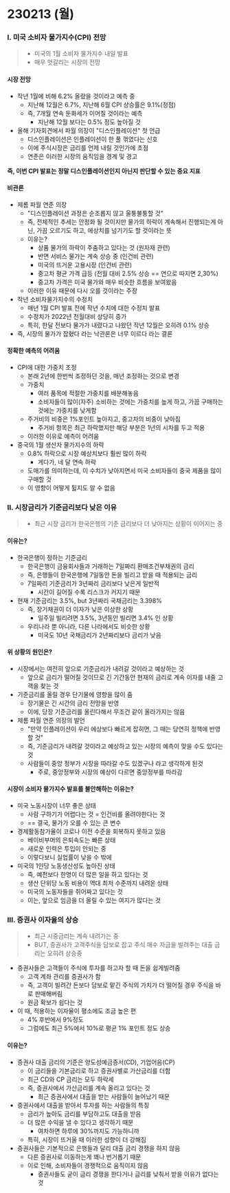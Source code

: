 # 230213 (월)



### Ⅰ. 미국 소비자 물가지수(CPI) 전망

> - 미국의 1월 소비자 물가지수 내일 발표
> - 매우 엇갈리는 시장의 전망



#### 시장 전망

- 작년 1월에 비해 6.2% 올랐을 것이라고 예측 중
  - 지난해 12월은 6.7%, 지난해 6월 CPI 상승률은 9.1%(정점)
  - 즉, 7개월 연속 둔화세가 이어질 것이라는 예측
    - 지난해 12월 보다는 0.5% 정도 높아질 것
- 올해 기자회견에서 파월 의장이 "디스인플레이션" 첫 언급
  - 디스인플레이션은 인플레이션이 한 풀 꺾였다는 신호
  - 이에 주식시장은 금리를 언제 내릴 것인가에 초점
  - 연준은 이러한 시장의 움직임을 경계 및 경고

**즉, 이번 CPI 발표는 정말 디스인플레이션인지 아닌지 판단할 수 있는 중요 지표**



#### 비관론

- 제롬 파월 연준 의장
  - "디스인플레이션 과정은 순조롭지 않고 울퉁불퉁할 것"
  - 즉, 전체적인 추세는 안정화 될 것이지만 물가의 하락이 계속해서 진행되는게 아닌, 가끔 오르기도 하고, 에상치를 넘기기도 할 것이라는 뜻
  - 이유는?
    - 상품 물가의 하락이 주춤하고 있다는 것 (원자재 관련)
    - 반면 서비스 물가는 계속 상승 중 (인건비 관련)
    - 미국의 뜨거운 고용시장 (인건비 관련)
    - 중고차 평균 가격 급등 (전월 대비 2.5% 상승 == 연으로 따지면 2,30%)
    - 중고차 가격은 미국 물가와 매우 비슷한 흐름을 보여왔음
  - 이러한 이유 때문에 다시 오를 것이라는 주장
- 작년 소비자물가지수의 수정치
  - 매년 1월 CPI 발표 전에 작년 수치에 대한 수정치 발표
  - 수정치가 2022년 전월대비 상당히 증가
  - 특히, 한달 전보다 물가가 내렸다고 나왔던 작년 12월은 오히려 0.1% 상승
- 즉, 시장의 물가가 잡혔다 라는 낙관론은 너무 이르다 라는 결론



#### 정확한 예측의 어려움

- CPI에 대한 가중치 조정
  - 본래 2년에 한번씩 조정하던 것을, 매년 조정하는 것으로 변경
  - 가중치
    - 여러 품목에 적절한 가중치를 배분해놓음
    - 소비자들이 많이(자주) 소비하는 것에는 가중치를 높게 하고, 가끔 구매하는 것에는 가중치를 낮게함
  - 주거비의 비중은 1%포인트 높아지고, 중고차의 비중이 낮아짐
    - 주거비 항목은 최근 하락했지만 해당 부분은 1년의 시차를 두고 적용
  - 이러한 이유로 예측이 어려움
- 중국의 1월 생산자 물가지수의 하락
  - 0.8% 하락으로 시장 예상치보다 훨씬 많이 하락
    - 게다가, 네 달 연속 하락
  - 도매가를 의미하는데, 이 수치가 낮아지면서 미국 소비자들이 중국 제품을 많이 구매할 것
  - 이 영향이 어떻게 튈지도 알 수 없음





### Ⅱ. 시장금리가 기준금리보다 낮은 이유

> - 최근 시장 금리가 한국은행의 기준 금리보다 더 낮아지는 상황이 이어지는 중



#### 이유는?

- 한국은행이 정하는 기준금리
  - 한국은행이 금융회사들과 거래하는 7일짜리 환매조건부채권의 금리
  - 즉, 은행들이 한국은행에 7일동안 돈을 빌리고 받을 때 적용되는 금리
  - 7일짜리 기준금리가 3년짜리 금리보다 낮은게 일반적
    - 시간이 길어질 수록 리스크가 커지기 때문
- 현재 기준금리는 3.5%, but 3년짜리 국채금리는 3.398%
  - 즉, 장기채권이 더 이자가 낮은 이상한 상황
    - 일주일 빌리려면 3.5%, 3년동안 빌리면 3.4% 인 상황
  - 우리나라 뿐 아니라, 다른 나라에서도 비슷한 상황
    - 미국도 10년 국채금리가 2년짜리보다 금리가 낮음



#### 위 상황의 원인은?

- 시장에서는 여전히 앞으로 기준금리가 내려갈 것이라고 예상하는 것
  - 앞으로 금리가 떨어질 것이므로 긴 기간동안 현재의 금리로 계속 이자를 내줄 고객을 찾는 것
- 기준금리를 올릴 경우 단기물에 영향을 많이 줌
  - 장기물은 긴 시간의 금리 전망을 반영
  - 이에, 당장 기준금리를 올린다해서 무조건 같이 올라가지는 않음
- 제롬 파월 연준 의장의 발언
  - "만약 인플레이션이 우리 에상보다 빠르게 잡히면, 그 때는 당연히 정책에 반영할 것"
  - 즉, 기준금리가 내려갈 것이라고 예상하고 있는 시장의 예측이 맞을 수도 있다는 것
  - 사람들이 중앙 정부가 시장을 따라갈 수도 있겠구나 라고 생각하게 된것
    - 주로, 중앙정부와 시장의 예상이 다르면 중앙정부를 따라감



#### 시장이 소비자 물가지수 발표를 불안해하는 이유는?

- 미국 노동시장이 너무 좋은 상태
  - 사람 구하기가 어렵다는 것 = 인건비를 올려야한다는 것
  - == 결국, 물가가 오를 수 있는 큰 변수
- 경제활동참가율이 코로나 이전 수준을 회복하지 못하고 있음
  - 베이비부머의 은퇴속도는 빠른 상태
  - 새로운 인력은 투입이 안되는 중
  - 이렇다보니 실업률이 낮을 수 밖에
- 미국의 1인당 노동생산성도 높아진 상태
  - 즉, 예전보다 한명이 더 많은 일을 하고 있다는 것
  - 생산 단위당 노동 비용이 역대 최저 수준까지 내려온 상태
  - 미국의 노동자들을 쥐어짜고 있다는 것
  - 이는, 앞으로 임금을 더 올릴 수 있는 여지가 많다는 것





### Ⅲ. 증권사 이자율의 상승

> - 최근 시중금리는 계속 내려가는 중
> - BUT, 증권사가 고객주식을 담보로 잡고 주식 매수 자금을 빌려주는 대출 금리는 오히려 상승중





- 증권사들은 고객들이 주식에 투자를 하고자 할 때 돈을 쉽게빌려줌
  - 고객 계좌 관리를 증권사가 함
  - 즉, 고객이 빌려간 돈보다 담보로 맡긴 주식의 가치가 더 떨어질 경우 주식을 바로 판매해버림
  - 원금 확보가 쉽다는 것
- 이 때, 적용하는 이자율이 평소에도 조금 높은 편
  - 4% 후반에서 9%정도
  - 그럼에도 최근 5%에서 10%로 평균 1% 포인트 정도 상승



#### 이유는?

- 증권사 대출 금리의 기준은 양도성예금증서(CD), 기업어음(CP)
  - 이 금리들을 기본금리로 하고 증권사별로 가산금리를 더함
  - 최근 CD와 CP 금리는 모두 하락세
  - 즉, 증권사에서 가산금리를 계속 올리고 있다는 것
    - 최근 증권사에서 대출을 받는 사람들이 늘어났기 때문
- 증권사에서 대출을 받아서 투자를 하는 사람들의 특징
  - 금리가 높아도 금리를 부담하고도 대출을 받음
  - 더 많은 수익을 낼 수 있다고 생각하기 때문
    - 여차하면 하루에 30%까지도 가능하니까
  - 특히, 시장이 뜨거울 때 이러한 성향이 더 강해짐
- 증권사들은 기본적으로 은행들과 달리 대출 금리 경쟁을 하지 않음
  - 다른 증권사로 이동하는게 꽤나 번거롭기 때문
  - 이로 인해, 소비자들이 경쟁적으로 움직이지 않음
    - 증권사들도 굳이 금리 경쟁을 한다거나 금리를 낮춰서 받을 이유가 없다는 것

